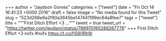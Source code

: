 
+++
author = "Jaydson Gomes"
categories = ["tweet"]
date = "Fri Oct 14 16:41:23 +0000 2016"
draft = false
image = "No media found for this Tweet"
slug = "523d268e6a2f90a3845be147441199ec64a8fee7"
tags = ["tweet"]
title = """First Ditch Effort &lt;3 ..."""
tweet = true
tweet_url = "https://twitter.com/jaydson/status/786970165288267776"
+++
First Ditch Effort &lt;3 nofx #nofx https://t.co/fj58I1Rh9l

